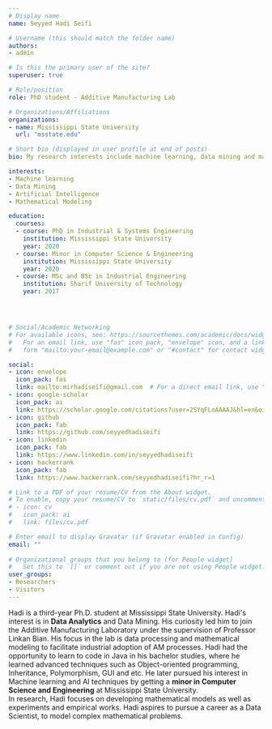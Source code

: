 ```yaml
---
# Display name
name: Seyyed Hadi Seifi

# Username (this should match the folder name)
authors:
- admin

# Is this the primary user of the site?
superuser: true

# Role/position
role: PhD student - Additive Manufacturing Lab

# Organizations/Affiliations
organizations:
- name: Mississippi State University
  url: "msstate.edu"

# Short bio (displayed in user profile at end of posts)
bio: My research interests include machine learning, data mining and mathematical modeling.

interests:
- Machine learning
- Data Mining
- Artificial Intelligence
- Mathematical Modeling

education:
  courses:
  - course: PhD in Industrial & Systems Engineering
    institution: Mississippi State University
    year: 2020
  - course: Minor in Computer Science & Engineering
    institution: Mississippi State University
    year: 2020
  - course: MSc and BSc in Industrial Engineering
    institution: Sharif University of Technology
    year: 2017




# Social/Academic Networking
# For available icons, see: https://sourcethemes.com/academic/docs/widgets/#icons
#   For an email link, use "fas" icon pack, "envelope" icon, and a link in the
#   form "mailto:your-email@example.com" or "#contact" for contact widget.

social:
- icon: envelope
  icon_pack: fas
  link: mailto:mirhadiseifi@gmail.com  # For a direct email link, use "mailto:test@example.org".
- icon: google-scholar
  icon_pack: ai
  link: https://scholar.google.com/citations?user=2SYqFLoAAAAJ&hl=en&oi=ao
- icon: github
  icon_pack: fab
  link: https://github.com/seyyedhadiseifi
- icon: linkedin
  icon_pack: fab
  link: https://www.linkedin.com/in/seyyedhadiseifi
- icon: hackerrank
  icon_pack: fab
  link: https://www.hackerrank.com/seyyedhadiseifi?hr_r=1

# Link to a PDF of your resume/CV from the About widget.
# To enable, copy your resume/CV to `static/files/cv.pdf` and uncomment the lines below.  
# - icon: cv
#   icon_pack: ai
#   link: files/cv.pdf

# Enter email to display Gravatar (if Gravatar enabled in Config)
email: ""
  
# Organizational groups that you belong to (for People widget)
#   Set this to `[]` or comment out if you are not using People widget.  
user_groups:
- Researchers
- Visitors
---
```


Hadi is a third-year Ph.D. student at Mississippi State University.  Hadi's interest is in **Data Analytics** and Data Mining. His curiosity led him to join the Additive Manufacturing Laboratory under the supervision of Professor Linkan Bian.  His focus in the lab is data processing and mathematical modeling to facilitate industrial adoption of AM processes.
Hadi had the opportunity to learn to code in Java in his bachelor studies, where he learned advanced techniques such as Object-oriented programming, Inheritance, Polymorphism, GUI and etc. He later pursued his interest in Machine learning and AI techniques by getting a **minor in Computer Science and Engineering** at Mississippi State University.  
In research, Hadi focuses on developing mathematical models as well as experiments and empirical works.  Hadi aspires to pursue a career as a Data Scientist, to model complex mathematical problems.






